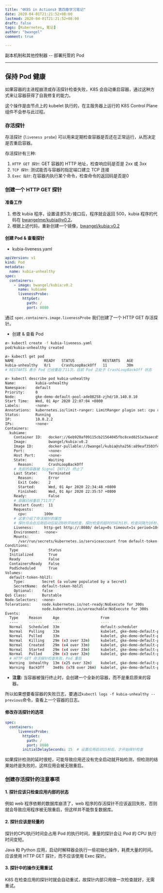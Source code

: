 ```yaml
---
title: "《K8S in Actions》 第四章学习笔记"
date: 2020-04-01T21:21:52+08:00
lastmod: 2020-04-01T21:21:52+08:00
draft: false
tags: [Kubernetes, 笔记]
author: "bwangel"
comment: true

---
```


副本机制和其他控制器 -- 部署托管的 Pod

<!--more-->
---

## 保持 Pod 健康

如果容器的主进程崩溃或存活探针检查失败，K8S 会自动重启容器，通过这种方式来让容器获得了自我修复的能力。

这个操作是由节点上的 kubelet 执行的，在主服务器上运行的 K8S Control Plane 组件不会参与此过程。

### 存活探针

存活探针 (`liveness probe`) 可以用来定期检查容器是否还在正常运行，从而决定是否重启容器。

存活探针有三种:

1. `HTTP GET 探针`:
GET 容器的 HTTP 地址，检查响应码是否是 2xx 或 3xx
2. `TCP 探针`:
测试能否与容器的指定端口建立 TCP 连接
3. `Exec 指针`:
在容器内执行某个命令，检查命令的返回码是否是0

### 创建一个 HTTP GET 探针

#### 准备工作

1. 修改 kubia 程序，设置请求5次`/`接口后，程序就会返回 500，kubia 程序的代码在 [bwangelme/kubia@v0.2](https://github.com/bwangelme/kubia/tree/v0.2)。
2. 根据上述代码，重新创建一个镜像，[bwangel/kubia:v0.2](https://hub.docker.com/r/bwangel/kubia/tags)


#### 创建 Pod & 查看探针

+ kubia-liveness.yaml

```yaml
apiVersion: v1
kind: Pod
metadata:
  name: kubia-unhealthy
spec:
  containers:
    - image: bwangel/kubia:v0.2
      name: kubiame
      livenessProbe:
        httpGet:
          path: /
          port: 8080
```

通过 `spec.containers.image.livenessProbe` 我们创建了一个 HTTP GET 存活探针。

+ 创建 & 查看 Pod

```sh
ø> kubectl create -f kubia-liveness.yaml
pod/kubia-unhealthy created

ø> kubectl get pod
NAME              READY   STATUS             RESTARTS   AGE
kubia-unhealthy   0/1     CrashLoopBackOff   11         30m
# RESTARTS 表示 Pod 已经重启了11次，目前 Pod 正处于 CrashLoopBackOff 状态
```

```sh
ø> kubectl describe pod kubia-unhealthy
Name:         kubia-unhealthy
Namespace:    default
Priority:     0
Node:         gke-demo-default-pool-ade08258-zjhd/10.140.0.10
Start Time:   Wed, 01 Apr 2020 22:07:04 +0800
Labels:       <none>
Annotations:  kubernetes.io/limit-ranger: LimitRanger plugin set: cpu request for container kubiame
Status:       Running
IP:           10.0.2.2
IPs:          <none>
Containers:
  kubiame:
    Container ID:   docker://6eb920af09115cb21564045fbc8ced0251e3aaecd5e7482142ecbf8ace3439e5
    Image:          bwangel/kubia:v0.2
    Image ID:       docker-pullable://bwangel/kubia@sha256:a89eaf3503fc72dc1e8c702142faefa6aeb59860c9472c1ee3e7e8154771be43
    Port:           <none>
    Host Port:      <none>
    State:          Waiting
      Reason:       CrashLoopBackOff
    # 先前的容器被 Signal INT(2) 终止了
    Last State:     Terminated
      Reason:       Error
      Exit Code:    2
      Started:      Wed, 01 Apr 2020 22:34:48 +0800
      Finished:     Wed, 01 Apr 2020 22:35:57 +0800
    Ready:          False
    # 容器已经重启了11次了
    Restart Count:  11
    Requests:
      cpu:        100m
    # 这里介绍了存活探针的属性
    # 探针将会在应用启动后延迟0秒开始检查，探针检查的超时时间为1秒，检查间隔为10秒，检查失败3次后重启应用
    Liveness:     http-get http://:8080/ delay=0s timeout=1s period=10s #success=1 #failure=3
    Environment:  <none>
    Mounts:
      /var/run/secrets/kubernetes.io/serviceaccount from default-token-hbl2l (ro)
Conditions:
  Type              Status
  Initialized       True
  Ready             False
  ContainersReady   False
  PodScheduled      True
Volumes:
  default-token-hbl2l:
    Type:        Secret (a volume populated by a Secret)
    SecretName:  default-token-hbl2l
    Optional:    false
QoS Class:       Burstable
Node-Selectors:  <none>
Tolerations:     node.kubernetes.io/not-ready:NoExecute for 300s
                 node.kubernetes.io/unreachable:NoExecute for 300s
Events:
  Type     Reason     Age                   From                                          Message
  ----     ------     ----                  ----                                          -------
  Normal   Scheduled  33m                   default-scheduler                             Successfully assigned default/kubia-unhealthy to gke-demo-default-pool-ade08258-zjhd
  Normal   Pulling    33m                   kubelet, gke-demo-default-pool-ade08258-zjhd  Pulling image "bwangel/kubia:v0.2"
  Normal   Pulled     33m                   kubelet, gke-demo-default-pool-ade08258-zjhd  Successfully pulled image "bwangel/kubia:v0.2"
  Normal   Killing    29m (x3 over 32m)     kubelet, gke-demo-default-pool-ade08258-zjhd  Container kubiame failed liveness probe, will be restarted
  Normal   Created    29m (x4 over 33m)     kubelet, gke-demo-default-pool-ade08258-zjhd  Created container kubiame
  Normal   Started    29m (x4 over 33m)     kubelet, gke-demo-default-pool-ade08258-zjhd  Started container kubiame
  Normal   Pulled     29m (x3 over 32m)     kubelet, gke-demo-default-pool-ade08258-zjhd  Container image "bwangel/kubia:v0.2" already present on machine
  # HTTP GET 存活探针检查失败，Pod 重启
  Warning  Unhealthy  13m (x25 over 32m)    kubelet, gke-demo-default-pool-ade08258-zjhd  Liveness probe failed: HTTP probe failed with statuscode: 500
  Warning  BackOff    3m49s (x78 over 26m)  kubelet, gke-demo-default-pool-ade08258-zjhd  Back-off restarting failed container
```

+ __注意:__ 当容器被强行终止时，会创建一个全新的容器，而不是重启原来的容器。

所以如果想要看容器的失败日志，要通过`kubectl logs -f kubia-unhealthy --previous`命令，查看上一个容器的日志。

#### 修改存活探针的选项

```yaml
spec:
  containers:
      livenessProbe:
        httpGet:
          path: /
          port: 8080
        initialDelaySeconds: 15  # 设置应用启动15秒后，才开始探针检查
```

如果探针检测的延时很短，可能导致应用还没有完全启动就开始检测，但检测的结果始终是失败的，这样应用会被无限重启。

### 创建存活探针的注意事项

#### 1. 探针应该只检查应用内部的状态

例如 web 程序依赖的数据库崩溃了，web 程序的存活探针不应该返回失败，否则就会导致应用程序被无限重启，但这样并不能恢复数据库。

#### 2. 探针应该是轻量的

探针的CPU执行时间会占用 Pod 的执行时间，重量的探针会让 Pod 的 CPU 执行时间变短。

Java 和 Python 应用，启动时解释器会执行一些初始化操作，耗费大量的时间。应该使用 HTTP GET 探针，而不应该使用 Exec 探针。

#### 3. 探针中的操作无需重试

K8S 在检查应用的探针时就会自动重试，故探针内部只用做一次检查就好，无需重试。